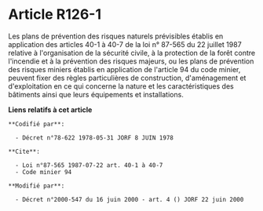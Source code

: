 # Article R126-1

Les plans de prévention des risques naturels prévisibles établis en application des articles 40-1 à 40-7 de la loi n° 87-565
du 22 juillet 1987 relative à l'organisation de la sécurité civile, à la protection de la forêt contre l'incendie et à la
prévention des risques majeurs, ou les plans de prévention des risques miniers établis en application de l'article 94 du code
minier, peuvent fixer des règles particulières de construction, d'aménagement et d'exploitation en ce qui concerne la nature
et les caractéristiques des bâtiments ainsi que leurs équipements et installations.

**Liens relatifs à cet article**

	**Codifié par**:

	  - Décret n°78-622 1978-05-31 JORF 8 JUIN 1978

	**Cite**:

	  - Loi n°87-565 1987-07-22 art. 40-1 à 40-7
	  - Code minier 94

	**Modifié par**:

	  - Décret n°2000-547 du 16 juin 2000 - art. 4 () JORF 22 juin 2000
